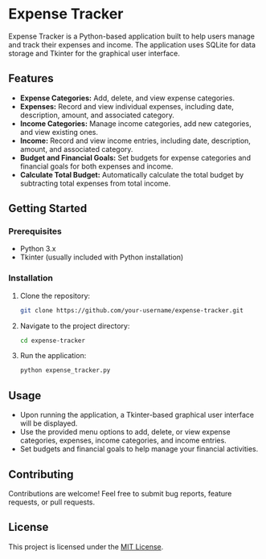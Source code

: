 # Expense Tracker

Expense Tracker is a Python-based application built to help users manage and track their expenses and income. The application uses SQLite for data storage and Tkinter for the graphical user interface.

## Features

- **Expense Categories:** Add, delete, and view expense categories.
- **Expenses:** Record and view individual expenses, including date, description, amount, and associated category.
- **Income Categories:** Manage income categories, add new categories, and view existing ones.
- **Income:** Record and view income entries, including date, description, amount, and associated category.
- **Budget and Financial Goals:** Set budgets for expense categories and financial goals for both expenses and income.
- **Calculate Total Budget:** Automatically calculate the total budget by subtracting total expenses from total income.

## Getting Started

### Prerequisites

- Python 3.x
- Tkinter (usually included with Python installation)

### Installation

1. Clone the repository:

   ```bash
   git clone https://github.com/your-username/expense-tracker.git
   ```

2. Navigate to the project directory:

   ```bash
   cd expense-tracker
   ```

3. Run the application:

   ```bash
   python expense_tracker.py
   ```

## Usage

- Upon running the application, a Tkinter-based graphical user interface will be displayed.
- Use the provided menu options to add, delete, or view expense categories, expenses, income categories, and income entries.
- Set budgets and financial goals to help manage your financial activities.

## Contributing

Contributions are welcome! Feel free to submit bug reports, feature requests, or pull requests.

## License

This project is licensed under the [MIT License](LICENSE).
